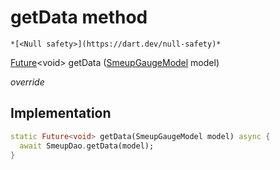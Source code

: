 


# getData method




    *[<Null safety>](https://dart.dev/null-safety)*




[Future](https://api.flutter.dev/flutter/dart-async/Future-class.html)&lt;void> getData
([SmeupGaugeModel](../../smeup_models_widgets_smeup_gauge_model/SmeupGaugeModel-class.md) model)

_override_






## Implementation

```dart
static Future<void> getData(SmeupGaugeModel model) async {
  await SmeupDao.getData(model);
}
```







